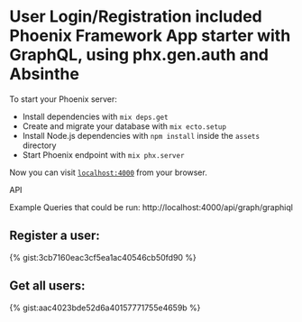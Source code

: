 # User Login/Registration included Phoenix Framework App starter with GraphQL, using phx.gen.auth and Absinthe

To start your Phoenix server:

  * Install dependencies with `mix deps.get`
  * Create and migrate your database with `mix ecto.setup`
  * Install Node.js dependencies with `npm install` inside the `assets` directory
  * Start Phoenix endpoint with `mix phx.server`

Now you can visit [`localhost:4000`](http://localhost:4000) from your browser.

API

Example Queries that could be run:
http://localhost:4000/api/graph/graphiql


Register a user:
-----------------

{% gist:3cb7160eac3cf5ea1ac40546cb50fd90 %}


Get all users:
------------------

{% gist:aac4023bde52d6a40157771755e4659b %}
